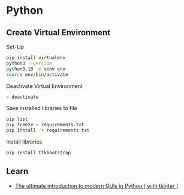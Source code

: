 # Python

## Create Virtual Environment

Set-Up

```Bash
pip install virtualenv
python3 --version
python3.10 -m venv env
source env/bin/activate
```

Deactivate Virtual Environment

```Bash
~ deactivate
```

Save installed libraries to file

```Bash
pip list
pip freeze > requirements.txt
pip install -r requirements.txt
```

Install libraries

```Bash
pip install ttkbootstrap
```

## Learn

- [The ultimate introduction to modern GUIs in Python [ with tkinter ]](https://www.youtube.com/watch?v=mop6g-c5HEY)
